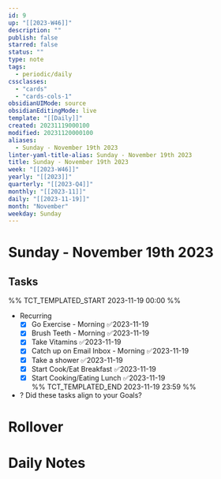 ```yaml
---
id: 9
up: "[[2023-W46]]"
description: ""
publish: false
starred: false
status: ""
type: note
tags:
  - periodic/daily
cssclasses:
  - "cards"
  - "cards-cols-1"
obsidianUIMode: source
obsidianEditingMode: live
template: "[[Daily]]"
created: 20231119000100
modified: 20231120000100
aliases:
  - Sunday - November 19th 2023
linter-yaml-title-alias: Sunday - November 19th 2023
title: Sunday - November 19th 2023
week: "[[2023-W46]]"
yearly: "[[2023]]"
quarterly: "[[2023-Q4]]"
monthly: "[[2023-11]]"
daily: "[[2023-11-19]]"
month: "November"
weekday: Sunday
---
```


# Sunday - November 19th 2023

## Tasks

%% TCT_TEMPLATED_START 2023-11-19 00:00 %%
* Recurring
    - [x] Go Exercise - Morning ✅2023-11-19
    - [x] Brush Teeth - Morning ✅2023-11-19
    - [x] Take Vitamins ✅2023-11-19
    - [x] Catch up on Email Inbox - Morning ✅2023-11-19
    - [x] Take a shower ✅2023-11-19
    - [x] Start Cook/Eat Breakfast ✅2023-11-19
    - [x] Start Cooking/Eating Lunch ✅2023-11-19  
%% TCT_TEMPLATED_END 2023-11-19 23:59 %%
* ? Did these tasks align to your Goals?

# Rollover

# Daily Notes
